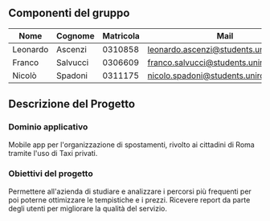 ## Componenti del gruppo

| Nome     | Cognome  | Matricola | Mail                                  |
| -------- | -------- | --------- | ------------------------------------- |
| Leonardo | Ascenzi  | 0310858   | leonardo.ascenzi@students.uniroma2.eu |
| Franco   | Salvucci | 0306609   | franco.salvucci@students.uniroma2.eu  |
| Nicolò   | Spadoni  | 0311175   | nicolo.spadoni@students.uniroma2.eu   |

## Descrizione del Progetto
### Dominio applicativo
Mobile app per l'organizzazione di spostamenti, rivolto ai cittadini di Roma tramite l'uso di Taxi privati.

### Obiettivi del progetto 
Permettere all'azienda di studiare e analizzare i percorsi più frequenti per poi poterne ottimizzare le tempistiche e i prezzi. Ricevere report da parte degli utenti per migliorare la qualità del servizio.